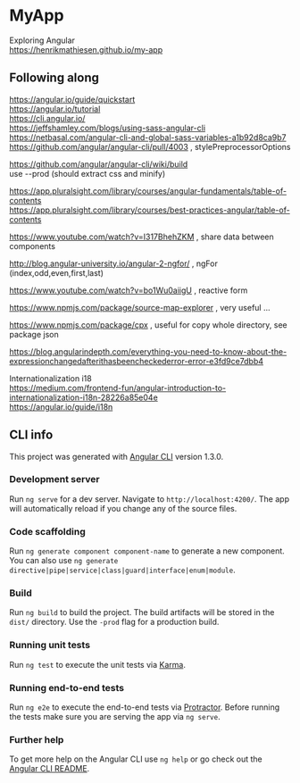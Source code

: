 # MyApp

Exploring Angular  
https://henrikmathiesen.github.io/my-app

## Following along
https://angular.io/guide/quickstart  
https://angular.io/tutorial  
https://cli.angular.io/  
https://jeffshamley.com/blogs/using-sass-angular-cli  
https://netbasal.com/angular-cli-and-global-sass-variables-a1b92d8ca9b7  
https://github.com/angular/angular-cli/pull/4003 , stylePreprocessorOptions

https://github.com/angular/angular-cli/wiki/build  
use --prod (should extract css and minify)

https://app.pluralsight.com/library/courses/angular-fundamentals/table-of-contents  
https://app.pluralsight.com/library/courses/best-practices-angular/table-of-contents

https://www.youtube.com/watch?v=I317BhehZKM , share data between components

http://blog.angular-university.io/angular-2-ngfor/ , ngFor (index,odd,even,first,last)

https://www.youtube.com/watch?v=bo1Wu0aiigU , reactive form

https://www.npmjs.com/package/source-map-explorer , very useful ...

https://www.npmjs.com/package/cpx , useful for copy whole directory, see package json 

https://blog.angularindepth.com/everything-you-need-to-know-about-the-expressionchangedafterithasbeencheckederror-error-e3fd9ce7dbb4  

Internationalization i18  
https://medium.com/frontend-fun/angular-introduction-to-internationalization-i18n-28226a85e04e  
https://angular.io/guide/i18n

## CLI info

This project was generated with [Angular CLI](https://github.com/angular/angular-cli) version 1.3.0.

### Development server

Run `ng serve` for a dev server. Navigate to `http://localhost:4200/`. The app will automatically reload if you change any of the source files.

### Code scaffolding

Run `ng generate component component-name` to generate a new component. You can also use `ng generate directive|pipe|service|class|guard|interface|enum|module`.

### Build

Run `ng build` to build the project. The build artifacts will be stored in the `dist/` directory. Use the `-prod` flag for a production build.

### Running unit tests

Run `ng test` to execute the unit tests via [Karma](https://karma-runner.github.io).

### Running end-to-end tests

Run `ng e2e` to execute the end-to-end tests via [Protractor](http://www.protractortest.org/).
Before running the tests make sure you are serving the app via `ng serve`.

### Further help

To get more help on the Angular CLI use `ng help` or go check out the [Angular CLI README](https://github.com/angular/angular-cli/blob/master/README.md).
